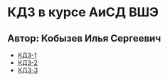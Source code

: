 # КДЗ в курсе АиСД ВШЭ
## Автор: Кобызев Илья Сергеевич

- [КДЗ-1](KDZ-1)
- [КДЗ-2](KDZ-2)
- [КДЗ-3](KDZ-3)